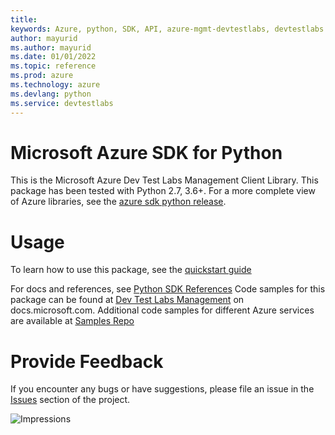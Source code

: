 ```yaml
---
title: 
keywords: Azure, python, SDK, API, azure-mgmt-devtestlabs, devtestlabs
author: mayurid
ms.author: mayurid
ms.date: 01/01/2022
ms.topic: reference
ms.prod: azure
ms.technology: azure
ms.devlang: python
ms.service: devtestlabs
---
```

# Microsoft Azure SDK for Python

This is the Microsoft Azure Dev Test Labs Management Client Library.
This package has been tested with Python 2.7, 3.6+.
For a more complete view of Azure libraries, see the [azure sdk python release](https://aka.ms/azsdk/python/all).


# Usage


To learn how to use this package, see the [quickstart guide](https://aka.ms/azsdk/python/mgmt)


 
For docs and references, see [Python SDK References](https://docs.microsoft.com/python/api/overview/azure/devtest-labs)
Code samples for this package can be found at [Dev Test Labs Management](https://docs.microsoft.com/samples/browse/?languages=python&term=Getting%20started%20-%20Managing&terms=Getting%20started%20-%20Managing) on docs.microsoft.com.
Additional code samples for different Azure services are available at [Samples Repo](https://aka.ms/azsdk/python/mgmt/samples)


# Provide Feedback

If you encounter any bugs or have suggestions, please file an issue in the
[Issues](https://github.com/Azure/azure-sdk-for-python/issues)
section of the project. 


![Impressions](https://azure-sdk-impressions.azurewebsites.net/api/impressions/azure-sdk-for-python%2Fazure-mgmt-devtestlabs%2FREADME.png)

